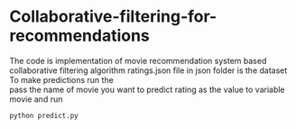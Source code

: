 # Collaborative-filtering-for-recommendations 

The code is implementation of movie recommendation system based collaborative filtering algorithm
ratings.json file in json folder is the dataset \
To make predictions run the \
pass the name of movie you want to predict rating as the value to variable movie
and run
```
python predict.py
```

